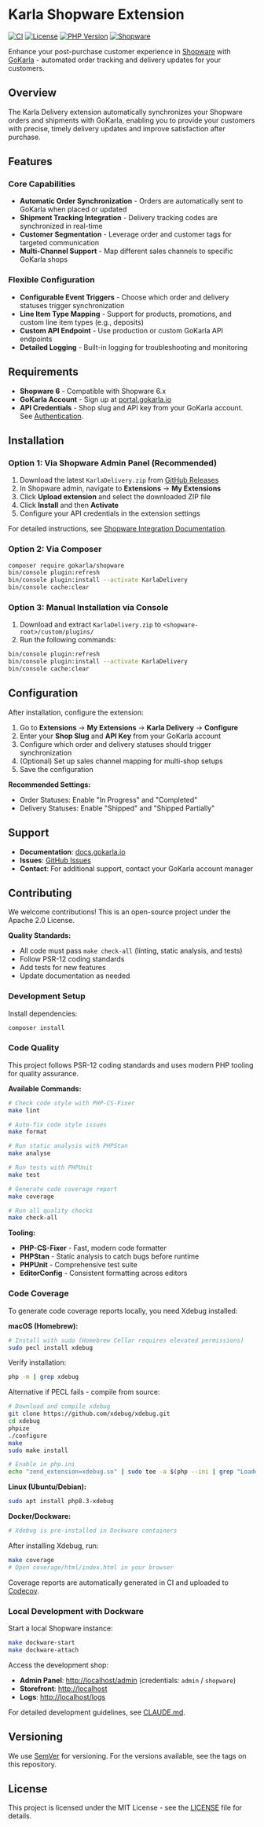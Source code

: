 # Karla Shopware Extension

[![CI](https://github.com/gokarla/shopware/workflows/ci/badge.svg)](https://github.com/gokarla/shopware/actions)
[![License](https://img.shields.io/badge/License-Apache%202.0-blue.svg)](LICENSE)
[![PHP Version](https://img.shields.io/badge/php-%3E%3D8.3-blue)](https://www.php.net/)
[![Shopware](https://img.shields.io/badge/shopware-6.x-blue)](https://www.shopware.com/)

Enhance your post-purchase customer experience in [Shopware](https://www.shopware.com/en/) with [GoKarla](https://gokarla.io) - automated order tracking and delivery updates for your customers.

## Overview

The Karla Delivery extension automatically synchronizes your Shopware orders and shipments with GoKarla, enabling you to provide your customers with precise, timely delivery updates and improve satisfaction after purchase.

## Features

### Core Capabilities

- **Automatic Order Synchronization** - Orders are automatically sent to GoKarla when placed or updated
- **Shipment Tracking Integration** - Delivery tracking codes are synchronized in real-time
- **Customer Segmentation** - Leverage order and customer tags for targeted communication
- **Multi-Channel Support** - Map different sales channels to specific GoKarla shops

### Flexible Configuration

- **Configurable Event Triggers** - Choose which order and delivery statuses trigger synchronization
- **Line Item Type Mapping** - Support for products, promotions, and custom line item types (e.g., deposits)
- **Custom API Endpoint** - Use production or custom GoKarla API endpoints
- **Detailed Logging** - Built-in logging for troubleshooting and monitoring

## Requirements

- **Shopware 6** - Compatible with Shopware 6.x
- **GoKarla Account** - Sign up at [portal.gokarla.io](https://portal.gokarla.io)
- **API Credentials** - Shop slug and API key from your GoKarla account. See [Authentication](https://docs.gokarla.io/docs/api/authentication).

## Installation

### Option 1: Via Shopware Admin Panel (Recommended)

1. Download the latest `KarlaDelivery.zip` from [GitHub Releases](https://github.com/gokarla/shopware/releases)
2. In Shopware admin, navigate to **Extensions** → **My Extensions**
3. Click **Upload extension** and select the downloaded ZIP file
4. Click **Install** and then **Activate**
5. Configure your API credentials in the extension settings

For detailed instructions, see [Shopware Integration Documentation](https://docs.gokarla.io/docs/shop-integrations/shopware).

### Option 2: Via Composer

```bash
composer require gokarla/shopware
bin/console plugin:refresh
bin/console plugin:install --activate KarlaDelivery
bin/console cache:clear
```

### Option 3: Manual Installation via Console

1. Download and extract `KarlaDelivery.zip` to `<shopware-root>/custom/plugins/`
2. Run the following commands:

```bash
bin/console plugin:refresh
bin/console plugin:install --activate KarlaDelivery
bin/console cache:clear
```

## Configuration

After installation, configure the extension:

1. Go to **Extensions** → **My Extensions** → **Karla Delivery** → **Configure**
2. Enter your **Shop Slug** and **API Key** from your GoKarla account
3. Configure which order and delivery statuses should trigger synchronization
4. (Optional) Set up sales channel mapping for multi-shop setups
5. Save the configuration

**Recommended Settings:**

- Order Statuses: Enable "In Progress" and "Completed"
- Delivery Statuses: Enable "Shipped" and "Shipped Partially"

## Support

- **Documentation**: [docs.gokarla.io](https://docs.gokarla.io/docs/shop-integrations/shopware)
- **Issues**: [GitHub Issues](https://github.com/gokarla/shopware/issues)
- **Contact**: For additional support, contact your GoKarla account manager

## Contributing

We welcome contributions! This is an open-source project under the Apache 2.0 License.

**Quality Standards:**

- All code must pass `make check-all` (linting, static analysis, and tests)
- Follow PSR-12 coding standards
- Add tests for new features
- Update documentation as needed

### Development Setup

Install dependencies:

```bash
composer install
```

### Code Quality

This project follows PSR-12 coding standards and uses modern PHP tooling for quality assurance.

**Available Commands:**

```bash
# Check code style with PHP-CS-Fixer
make lint

# Auto-fix code style issues
make format

# Run static analysis with PHPStan
make analyse

# Run tests with PHPUnit
make test

# Generate code coverage report
make coverage

# Run all quality checks
make check-all
```

**Tooling:**

- **PHP-CS-Fixer** - Fast, modern code formatter
- **PHPStan** - Static analysis to catch bugs before runtime
- **PHPUnit** - Comprehensive test suite
- **EditorConfig** - Consistent formatting across editors

### Code Coverage

To generate code coverage reports locally, you need Xdebug installed:

**macOS (Homebrew):**

```bash
# Install with sudo (Homebrew Cellar requires elevated permissions)
sudo pecl install xdebug
```

Verify installation:

```bash
php -m | grep xdebug
```

Alternative if PECL fails - compile from source:

```bash
# Download and compile xdebug
git clone https://github.com/xdebug/xdebug.git
cd xdebug
phpize
./configure
make
sudo make install

# Enable in php.ini
echo "zend_extension=xdebug.so" | sudo tee -a $(php --ini | grep "Loaded Configuration" | sed -e "s|.*:\s*||")
```

**Linux (Ubuntu/Debian):**

```bash
sudo apt install php8.3-xdebug
```

**Docker/Dockware:**

```bash
# Xdebug is pre-installed in Dockware containers
```

After installing Xdebug, run:

```bash
make coverage
# Open coverage/html/index.html in your browser
```

Coverage reports are automatically generated in CI and uploaded to [Codecov](https://codecov.io/gh/gokarla/shopware).

### Local Development with Dockware

Start a local Shopware instance:

```bash
make dockware-start
make dockware-attach
```

Access the development shop:

- **Admin Panel**: <http://localhost/admin> (credentials: `admin` / `shopware`)
- **Storefront**: <http://localhost>
- **Logs**: <http://localhost/logs>

For detailed development guidelines, see [CLAUDE.md](CLAUDE.md).

## Versioning

We use [SemVer](http://semver.org/) for versioning. For the versions available, see the tags on this repository.

## License

This project is licensed under the MIT License - see the [LICENSE](LICENSE) file for details.
